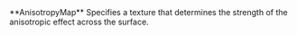 <tr>
<td>**AnisotropyMap**</td>
<td>Specifies a texture that determines the strength of the anisotropic effect across the surface.</td>
</tr>

